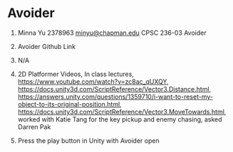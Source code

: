 # Avoider
 
1. Minna Yu 2378963 minyu@chapman.edu CPSC 236-03 Avoider

2. Avoider Github Link

3. N/A

4. 2D Platformer Videos, In class lectures, https://www.youtube.com/watch?v=zc8ac_qUXQY, https://docs.unity3d.com/ScriptReference/Vector3.Distance.html, https://answers.unity.com/questions/1359710/i-want-to-reset-my-object-to-its-original-position.html, https://docs.unity3d.com/ScriptReference/Vector3.MoveTowards.html, worked with Katie Tang for the key pickup and enemy chasing, asked Darren Pak

5. Press the play button in Unity with Avoider open
